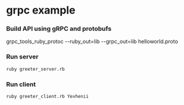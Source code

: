 # grpc example

### Build API using gRPC and protobufs

grpc_tools_ruby_protoc --ruby_out=lib --grpc_out=lib helloworld.proto


### Run server

```bash
ruby greeter_server.rb
```

### Run client

```bash
ruby greeter_client.rb Yevhenii
```
